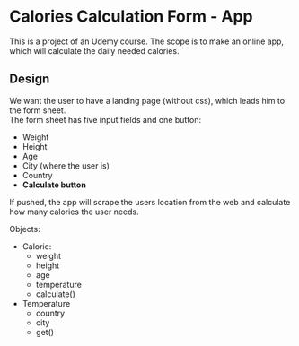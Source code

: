 # Calories Calculation Form - App
This is a project of an Udemy course. The scope is to make an online app, which will calculate the daily needed calories.

## Design
We want the user to have a landing page (without css), which leads him to the form sheet.<br>
The form sheet has five input fields and one button:
- Weight
- Height
- Age
- City (where the user is)
- Country
- **Calculate button**

If pushed, the app will scrape the users location from the web and calculate how many calories the user needs.

Objects:
- Calorie:
  - weight
  - height
  - age
  - temperature
  - calculate()
- Temperature
  - country
  - city
  - get()